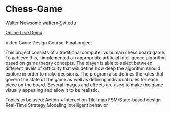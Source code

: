 # Chess-Game
Walter Newsome <waltern@vt.edu>

[Online Live Demo](https://wnewsome.com/Video_Game_Design/Final_Project/)

Video Game Design Course: Final project

This project consists of a traditional computer vs human chess board game.
To achieve this, I implemented an appropriate artificial intelligence algorithm based on game theory concepts. The player is able to select between different levels of difficulty that will define how deep the algorithm should explore in order to make decisions. The program also defines the rules that govern the state of the game as well as defining individual rules for each piece on the board. Several images and effects are used to make the game visually appealing and allow it to be realistic.

Topics to be used:
Action + Interaction
Tile-map
FSM/State-based design
Real-Time Strategy
Modeling intelligent behavior
